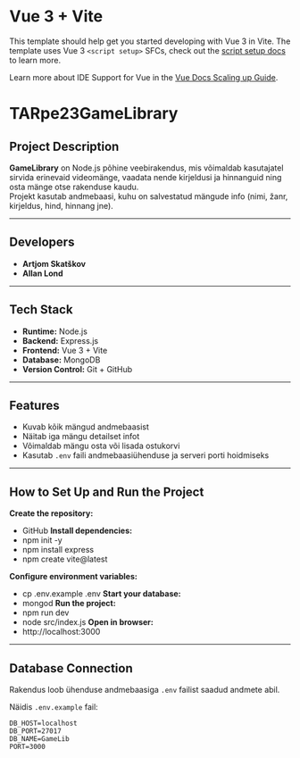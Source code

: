 # Vue 3 + Vite

This template should help get you started developing with Vue 3 in Vite. The template uses Vue 3 `<script setup>` SFCs, check out the [script setup docs](https://v3.vuejs.org/api/sfc-script-setup.html#sfc-script-setup) to learn more.

Learn more about IDE Support for Vue in the [Vue Docs Scaling up Guide](https://vuejs.org/guide/scaling-up/tooling.html#ide-support).

# TARpe23GameLibrary

## Project Description
**GameLibrary** on Node.js põhine veebirakendus, mis võimaldab kasutajatel sirvida erinevaid videomänge, vaadata nende kirjeldusi ja hinnanguid ning osta mänge otse rakenduse kaudu.  
Projekt kasutab andmebaasi, kuhu on salvestatud mängude info (nimi, žanr, kirjeldus, hind, hinnang jne).

---

## Developers
- **Artjom Skatškov**
- **Allan Lond**

---

## Tech Stack
- **Runtime:** Node.js  
- **Backend:** Express.js  
- **Frontend:** Vue 3 + Vite  
- **Database:** MongoDB 
- **Version Control:** Git + GitHub  

---

## Features
- Kuvab kõik mängud andmebaasist  
- Näitab iga mängu detailset infot  
- Võimaldab mängu osta või lisada ostukorvi  
- Kasutab `.env` faili andmebaasiühenduse ja serveri porti hoidmiseks  

---

## How to Set Up and Run the Project

**Create the repository:** 
- GitHub
**Install dependencies:**
- npm init -y
- npm install express
- npm create vite@latest

**Configure environment variables:**
- cp .env.example .env
**Start your database:**
- mongod
**Run the project:**
- npm run dev
- node src/index.js
**Open in browser:**
- http://localhost:3000

---

## Database Connection
Rakendus loob ühenduse andmebaasiga `.env` failist saadud andmete abil.

Näidis `.env.example` fail:

```env
DB_HOST=localhost
DB_PORT=27017
DB_NAME=GameLib
PORT=3000


